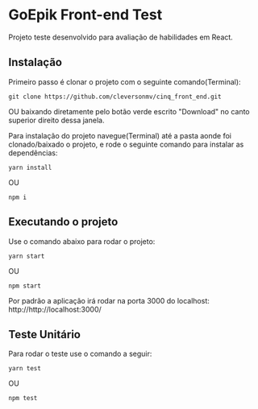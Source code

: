 # GoEpik Front-end Test

Projeto teste desenvolvido para avaliação de habilidades em React.

## Instalação

Primeiro passo é clonar o projeto com o seguinte comando(Terminal):

```
git clone https://github.com/cleversonmv/cinq_front_end.git
```
OU baixando diretamente pelo botão verde escrito "Download" no canto superior direito dessa janela.

Para instalação do projeto navegue(Terminal) até a pasta aonde foi clonado/baixado o projeto, e rode o seguinte comando para instalar as dependências:

```
yarn install
```
OU
```
npm i
```

## Executando o projeto

Use o comando abaixo para rodar o projeto:

```
yarn start
```
OU
```
npm start
```
Por padrão a aplicação irá rodar na porta 3000 do localhost: http://http://localhost:3000/

## Teste Unitário 
Para rodar o teste use o comando a seguir:
```
yarn test
```
OU
```
npm test
```
